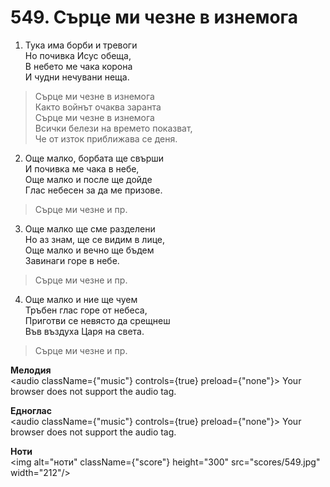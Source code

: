 # 549. Сърце ми чезне в изнемога  

1. Тука има борби и тревоги  
Но почивка Исус обеща,  
В небето ме чака корона  
И чудни нечувани неща.  

> Сърце ми чезне в изнемога  
> Както войнът очаква заранта  
> Сърце ми чезне в изнемога  
> Всички белези на времето показват,  
> Че от изток приближава се деня.  

2. Още малко, борбата ще свърши  
И почивка ме чака в небе,  
Още малко и после ще дойде  
Глас небесен за да ме призове.  

> Сърце ми чезне и пр.  

3. Още малко ще сме разделени  
Но аз знам, ще се видим в лице,  
Още малко и вечно ще бъдем  
Завинаги горе в небе.  

> Сърце ми чезне и пр.  

4. Още малко и ние ще чуем  
Тръбен глас горе от небеса,  
Приготви се невясто да срещнеш  
Във въздуха Царя на света.  

> Сърце ми чезне и пр.  

__Мелодия__  
<audio className={"music"} controls={true} preload={"none"}><source src="mp3/549.mp3" type="audio/mpeg"/>
Your browser does not support the audio tag.
</audio>  

__Едноглас__  
<audio className={"music"} controls={true} preload={"none"}><source src="transp/549.mp3" type="audio/mpeg"/>
Your browser does not support the audio tag.
</audio>  

__Ноти__  
<img alt="ноти" className={"score"} height="300" src="scores/549.jpg" width="212"/>
